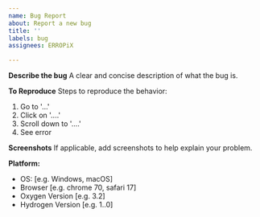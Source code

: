 ```yaml
---
name: Bug Report
about: Report a new bug
title: ''
labels: bug
assignees: ERROPiX

---
```


**Describe the bug**
A clear and concise description of what the bug is.

**To Reproduce**
Steps to reproduce the behavior:
1. Go to '...'
2. Click on '....'
3. Scroll down to '....'
4. See error

**Screenshots**
If applicable, add screenshots to help explain your problem.

**Platform:**
 - OS: [e.g. Windows, macOS]
 - Browser [e.g. chrome 70, safari 17]
 - Oxygen Version [e.g. 3.2]
 - Hydrogen Version [e.g. 1..0]
